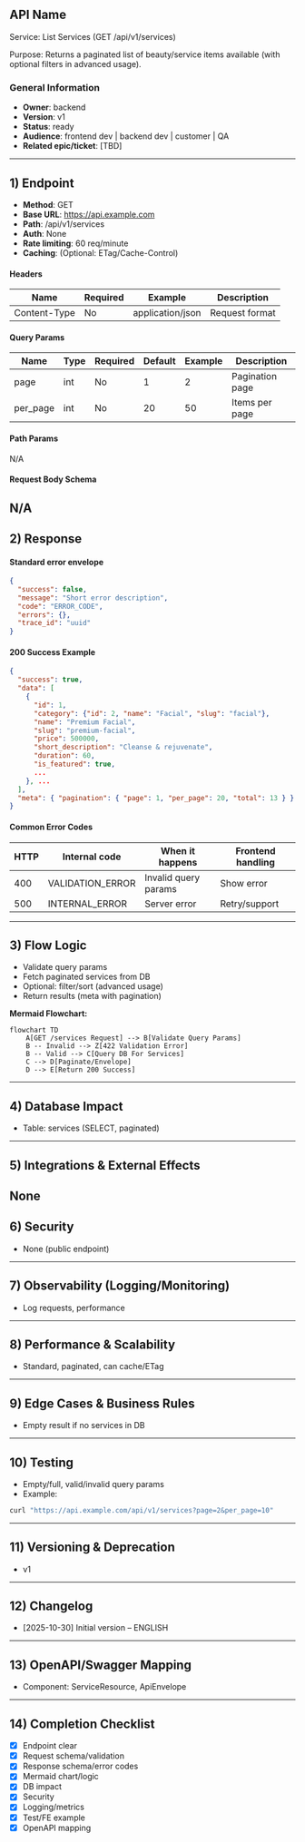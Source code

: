## API Name
Service: List Services (GET /api/v1/services)

Purpose: Returns a paginated list of beauty/service items available (with optional filters in advanced usage).

### General Information
- **Owner**: backend
- **Version**: v1
- **Status**: ready
- **Audience**: frontend dev | backend dev | customer | QA
- **Related epic/ticket**: [TBD]
---
## 1) Endpoint
- **Method**: GET
- **Base URL**: https://api.example.com
- **Path**: /api/v1/services
- **Auth**: None
- **Rate limiting**: 60 req/minute
- **Caching**: (Optional: ETag/Cache-Control)

#### Headers
| Name         | Required | Example            | Description        |
|--------------|----------|--------------------|--------------------|
| Content-Type | No       | application/json   | Request format     |

#### Query Params
| Name      | Type | Required | Default | Example | Description          |
|-----------|------|----------|---------|---------|----------------------|
| page      | int  | No       | 1       | 2       | Pagination page      |
| per_page  | int  | No       | 20      | 50      | Items per page       |

#### Path Params
N/A
#### Request Body Schema
N/A
---
## 2) Response
#### Standard error envelope
```json
{
  "success": false,
  "message": "Short error description",
  "code": "ERROR_CODE",
  "errors": {},
  "trace_id": "uuid"
}
```
#### 200 Success Example
```json
{
  "success": true,
  "data": [
    {
      "id": 1,
      "category": {"id": 2, "name": "Facial", "slug": "facial"},
      "name": "Premium Facial",
      "slug": "premium-facial",
      "price": 500000,
      "short_description": "Cleanse & rejuvenate",
      "duration": 60,
      "is_featured": true,
      ...
    }, ...
  ],
  "meta": { "pagination": { "page": 1, "per_page": 20, "total": 13 } }
}
```
#### Common Error Codes
| HTTP | Internal code    | When it happens         | Frontend handling |
|------|------------------|-------------------------|-------------------|
| 400  | VALIDATION_ERROR | Invalid query params    | Show error        |
| 500  | INTERNAL_ERROR   | Server error            | Retry/support     |
---
## 3) Flow Logic
- Validate query params
- Fetch paginated services from DB
- Optional: filter/sort (advanced usage)
- Return results (meta with pagination)

**Mermaid Flowchart:**
```mermaid
flowchart TD
    A[GET /services Request] --> B[Validate Query Params]
    B -- Invalid --> Z[422 Validation Error]
    B -- Valid --> C[Query DB For Services]
    C --> D[Paginate/Envelope]
    D --> E[Return 200 Success]
```
---
## 4) Database Impact
- Table: services (SELECT, paginated)
---
## 5) Integrations & External Effects
None
---
## 6) Security
- None (public endpoint)
---
## 7) Observability (Logging/Monitoring)
- Log requests, performance
---
## 8) Performance & Scalability
- Standard, paginated, can cache/ETag
---
## 9) Edge Cases & Business Rules
- Empty result if no services in DB
---
## 10) Testing
- Empty/full, valid/invalid query params
- Example:
```bash
curl "https://api.example.com/api/v1/services?page=2&per_page=10"
```
---
## 11) Versioning & Deprecation
- v1
---
## 12) Changelog
- [2025-10-30] Initial version – ENGLISH
---
## 13) OpenAPI/Swagger Mapping
- Component: ServiceResource, ApiEnvelope
---
## 14) Completion Checklist
- [x] Endpoint clear
- [x] Request schema/validation
- [x] Response schema/error codes
- [x] Mermaid chart/logic
- [x] DB impact
- [x] Security
- [x] Logging/metrics
- [x] Test/FE example
- [x] OpenAPI mapping
